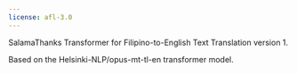 ```yaml
---
license: afl-3.0
---
```

SalamaThanks Transformer for Filipino-to-English Text Translation version 1.

Based on the Helsinki-NLP/opus-mt-tl-en transformer model.